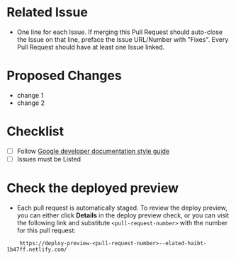 # Related Issue
- One line for each Issue. If merging this Pull Request should auto-close the Issue on that line,
preface the Issue URL/Number with "Fixes". Every Pull Request should have at least one Issue
linked.

# Proposed Changes
- change 1
- change 2

# Checklist
- [ ] Follow [Google developer documentation style guide](https://developers.google.com/style)
- [ ] Issues must be Listed

# Check the deployed preview
- Each pull request is automatically staged. To review the deploy preview,
you can either click **Details** in the deploy preview check, or you can
visit the following link and substitute `<pull-request-number>` with the
number for this pull request:
```shell
    https://deploy-preview-<pull-request-number>--elated-haibt-1b47ff.netlify.com/
```

<!--
For a step-by-step list to walk you through the pull request process, see
https://www.opencue.io/contributing/.
-->
